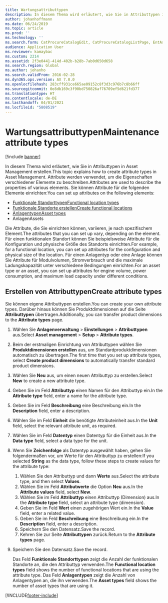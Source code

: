 ```yaml
---
title: Wartungsattributtypen
description: In diesem Thema wird erläutert, wie Sie in Attributtypen in Asset Management erstellen.
author: johanhoffmann
ms.date: 06/24/2019
ms.topic: article
ms.prod: ''
ms.technology: ''
ms.search.form: CatProcureCatalogEdit, CatProcureCatalogListPage, EntAssetFunctionalLocationTypeCopy, EntAssetAttributeType, EntAssetAttributeTypeValue, EntAssetFunctionalLocationType
audience: Application User
ms.reviewer: kamaybac
ms.custom: 2214
ms.assetid: 2f3e0441-414d-402b-b28b-7ab0d650d658
ms.search.region: Global
ms.author: johanho
ms.search.validFrom: 2016-02-28
ms.dyn365.ops.version: AX 7.0.0
ms.openlocfilehash: 283cff931ce665ae09152c8f3d3c976b7c8b66ff
ms.sourcegitcommit: 0e8db169c3f90bd750826af76709ef5d621fd377
ms.translationtype: HT
ms.contentlocale: de-DE
ms.lasthandoff: 04/01/2021
ms.locfileid: "5808519"
---
```

# <a name="maintenance-attribute-types"></a><span data-ttu-id="1d4ef-103">Wartungsattributtypen</span><span class="sxs-lookup"><span data-stu-id="1d4ef-103">Maintenance attribute types</span></span>

[!include [banner](../../includes/banner.md)]

 

<span data-ttu-id="1d4ef-104">In diesem Thema wird erläutert, wie Sie in Attributtypen in Asset Management erstellen.</span><span class="sxs-lookup"><span data-stu-id="1d4ef-104">This topic explains how to create attribute types in Asset Management.</span></span> <span data-ttu-id="1d4ef-105">Attribute werden verwendet, um die Eigenschaften verschiedener Elemente zu beschreiben.</span><span class="sxs-lookup"><span data-stu-id="1d4ef-105">Attributes are used to describe the properties of various elements.</span></span> <span data-ttu-id="1d4ef-106">Sie können Attribute für die folgenden Elemente einrichten:</span><span class="sxs-lookup"><span data-stu-id="1d4ef-106">You can set up attributes on the following elements:</span></span>

- [<span data-ttu-id="1d4ef-107">Funktionale Standorttypen</span><span class="sxs-lookup"><span data-stu-id="1d4ef-107">Functional location types</span></span>](../setup-for-functional-locations/functional-location-types.md)
- [<span data-ttu-id="1d4ef-108">Funktionale Standorte erstellen</span><span class="sxs-lookup"><span data-stu-id="1d4ef-108">Create functional locations</span></span>](../functional-locations/create-functional-locations.md)
- [<span data-ttu-id="1d4ef-109">Anlagentypen</span><span class="sxs-lookup"><span data-stu-id="1d4ef-109">Asset types</span></span>](../setup-for-objects/object-types.md)
- <span data-ttu-id="1d4ef-110">Anlagen</span><span class="sxs-lookup"><span data-stu-id="1d4ef-110">Assets</span></span>

<span data-ttu-id="1d4ef-111">Die Attribute, die Sie einrichten können, variieren, je nach spezifischem Element.</span><span class="sxs-lookup"><span data-stu-id="1d4ef-111">The attributes that you can set up vary, depending on the element.</span></span> <span data-ttu-id="1d4ef-112">Für einen funktionalen Standort können Sie beispielsweise Attribute für die Konfiguration und physische Größe des Standorts einrichten.</span><span class="sxs-lookup"><span data-stu-id="1d4ef-112">For example, for a functional location, you can set up attributes for the configuration and physical size of the location.</span></span> <span data-ttu-id="1d4ef-113">Für einen Anlagentyp oder eine Anlage können Sie Attribute für Modulvolumen, Stromverbrauch und die maximale Ladungskapazität unter verschiedene Bedingungen einrichten.</span><span class="sxs-lookup"><span data-stu-id="1d4ef-113">For an asset type or an asset, you can set up attributes for engine volume, power consumption, and maximum load capacity under different conditions.</span></span>

## <a name="create-attribute-types"></a><span data-ttu-id="1d4ef-114">Erstellen von Attributtypen</span><span class="sxs-lookup"><span data-stu-id="1d4ef-114">Create attribute types</span></span>

<span data-ttu-id="1d4ef-115">Sie können eigene Attributtypen erstellen.</span><span class="sxs-lookup"><span data-stu-id="1d4ef-115">You can create your own attribute types.</span></span> <span data-ttu-id="1d4ef-116">Darüber hinaus können Sie Produktdimensionen auf die Seite **Attributtypen** übertragen.</span><span class="sxs-lookup"><span data-stu-id="1d4ef-116">Additionally, you can transfer product dimensions to the **Attribute types** page.</span></span>

1. <span data-ttu-id="1d4ef-117">Wählen Sie **Anlagenverwaltung** \> **Einstellungen** \> **Attributtypen** aus.</span><span class="sxs-lookup"><span data-stu-id="1d4ef-117">Select **Asset management** \> **Setup** \> **Attribute types**.</span></span>
2. <span data-ttu-id="1d4ef-118">Beim der erstmaligen Einrichtung von Attributtypen wählen Sie **Produktdimensionen erstellen** aus, um Standardproduktdimensionen automatisch zu übertragen.</span><span class="sxs-lookup"><span data-stu-id="1d4ef-118">The first time that you set up attribute types, select **Create product dimensions** to automatically transfer standard product dimensions.</span></span>
3. <span data-ttu-id="1d4ef-119">Wählen Sie **Neu** aus, um einen neuen Attributtyp zu erstellen.</span><span class="sxs-lookup"><span data-stu-id="1d4ef-119">Select **New** to create a new attribute type.</span></span>
4. <span data-ttu-id="1d4ef-120">Geben Sie im Feld **Attributtyp** einen Namen für den Attributtyp ein.</span><span class="sxs-lookup"><span data-stu-id="1d4ef-120">In the **Attribute type** field, enter a name for the attribute type.</span></span>
5. <span data-ttu-id="1d4ef-121">Geben Sie im Feld **Beschreibung** eine Beschreibung ein.</span><span class="sxs-lookup"><span data-stu-id="1d4ef-121">In the **Description** field, enter a description.</span></span>
6. <span data-ttu-id="1d4ef-122">Wählen Sie im Feld **Einheit** die benötigte Attributeinheit aus.</span><span class="sxs-lookup"><span data-stu-id="1d4ef-122">In the **Unit** field, select the relevant attribute unit, as required.</span></span>
7. <span data-ttu-id="1d4ef-123">Wählen Sie im Feld **Datentyp** einen Datentyp für die Einheit aus.</span><span class="sxs-lookup"><span data-stu-id="1d4ef-123">In the **Data type** field, select a data type for the unit.</span></span>
8. <span data-ttu-id="1d4ef-124">Wenn Sie **Zeichenfolge** als Datentyp ausgewählt haben, gehen Sie folgendermaßen vor, um Werte für den Attributtyp zu erstellen:</span><span class="sxs-lookup"><span data-stu-id="1d4ef-124">If you selected **String** as the data type, follow these steps to create values for the attribute type:</span></span>

    1. <span data-ttu-id="1d4ef-125">Wählen Sie den Attributtyp und dann **Werte** aus.</span><span class="sxs-lookup"><span data-stu-id="1d4ef-125">Select the attribute type, and then select **Values**.</span></span>
    2. <span data-ttu-id="1d4ef-126">Wählen Sie im Feld **Attributwerte** die Option **Neu** aus.</span><span class="sxs-lookup"><span data-stu-id="1d4ef-126">In the **Attribute values** field, select **New**.</span></span>
    3. <span data-ttu-id="1d4ef-127">Wählen Sie im Feld **Attributtyp** einen Attributtyp (Dimension) aus.</span><span class="sxs-lookup"><span data-stu-id="1d4ef-127">In the **Attribute type** field, select an attribute type (dimension).</span></span>
    4. <span data-ttu-id="1d4ef-128">Geben Sie im Feld **Wert** einen zugehörigen Wert ein.</span><span class="sxs-lookup"><span data-stu-id="1d4ef-128">In the **Value** field, enter a related value.</span></span>
    5. <span data-ttu-id="1d4ef-129">Geben Sie im Feld **Beschreibung** eine Beschreibung ein.</span><span class="sxs-lookup"><span data-stu-id="1d4ef-129">In the **Description** field, enter a description.</span></span>
    6. <span data-ttu-id="1d4ef-130">Speichern Sie den Datensatz.</span><span class="sxs-lookup"><span data-stu-id="1d4ef-130">Save the record.</span></span>
    7. <span data-ttu-id="1d4ef-131">Kehren Sie zur Seite **Attributtypen** zurück.</span><span class="sxs-lookup"><span data-stu-id="1d4ef-131">Return to the **Attribute types** page.</span></span>

9. <span data-ttu-id="1d4ef-132">Speichern Sie den Datensatz.</span><span class="sxs-lookup"><span data-stu-id="1d4ef-132">Save the record.</span></span>

    <span data-ttu-id="1d4ef-133">Das Feld **Funktionale Standorttypen** zeigt die Anzahl der funktionalen Standorte an, die den Attributtyp verwenden.</span><span class="sxs-lookup"><span data-stu-id="1d4ef-133">The **Functional location types** field shows the number of functional locations that are using the attribute type.</span></span> <span data-ttu-id="1d4ef-134">Das Feld **Anlagentypen** zeigt die Anzahl von Anlagentypen an, die ihn verwenden.</span><span class="sxs-lookup"><span data-stu-id="1d4ef-134">The **Asset types** field shows the number of asset types that are using it.</span></span>


[!INCLUDE[footer-include](../../../includes/footer-banner.md)]